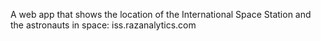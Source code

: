 A web app that shows the location of the International Space Station and the astronauts in space: iss.razanalytics.com
